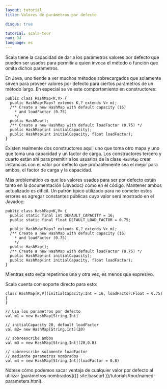 ```yaml
---
layout: tutorial
title: Valores de parámetros por defecto

disqus: true

tutorial: scala-tour
num: 34
language: es
---
```


Scala tiene la capacidad de dar a los parámetros valores por defecto que pueden ser usados para permitir a quien invoca el método o función que omita dichos parámetros.

En Java, uno tiende a ver muchos métodos sobrecargados que solamente sirven para proveer valores por defecto para ciertos parámetros de un método largo. En especial se ve este comportamiento en constructores:

    public class HashMap<K,V> {
      public HashMap(Map<? extends K,? extends V> m);
      /** Create a new HashMap with default capacity (16)
        * and loadFactor (0.75)
        */
      public HashMap();
      /** Create a new HashMap with default loadFactor (0.75) */
      public HashMap(int initialCapacity);
      public HashMap(int initialCapacity, float loadFactor);
    }

Existen realmente dos constructores aquí; uno que toma otro mapa y uno que toma una capacidad y un factor de carga. Los constructores tercero y cuarto están ahí para premitir a los usuarios de la clase <code>HashMap</code> crear instancias con el valor por defecto que probablemente sea el mejor para ambos, el factor de carga y la capacidad.

Más problemático es que los valores usados para ser por defecto están tanto en la documentación (Javadoc) como en el código. Mantener ambos actualizado es dificil. Un patrón típico utilizado para no cometer estos errores es agregar constantes públicas cuyo valor será mostrado en el Javadoc:

    public class HashMap<K,V> {
      public static final int DEFAULT_CAPACITY = 16;
      public static final float DEFAULT_LOAD_FACTOR = 0.75;

      public HashMap(Map<? extends K,? extends V> m);
      /** Create a new HashMap with default capacity (16)
        * and loadFactor (0.75)
        */
      public HashMap();
      /** Create a new HashMap with default loadFactor (0.75) */
      public HashMap(int initialCapacity);
      public HashMap(int initialCapacity, float loadFactor);
    }

Mientras esto evita repetirnos una y otra vez, es menos que expresivo.

Scala cuenta con soporte directo para esto:

    class HashMap[K,V](initialCapacity:Int = 16, loadFactor:Float = 0.75) {
    }

    // Usa los parametros por defecto
    val m1 = new HashMap[String,Int]

    // initialCapacity 20, default loadFactor
    val m2= new HashMap[String,Int](20)

    // sobreescribe ambos
    val m3 = new HashMap[String,Int](20,0.8)

    // sobreescribe solamente loadFactor
    // mediante parametros nombrados
    val m4 = new HashMap[String,Int](loadFactor = 0.8)

Nótese cómo podemos sacar ventaja de cualquier valor por defecto al utilizar [parámetros nombrados]({{ site.baseurl }}/tutorials/tour/named-parameters.html).
